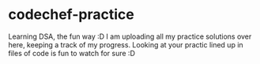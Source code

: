 # codechef-practice
Learning DSA, the fun way :D
I am uploading all my practice solutions over here, keeping a track of my progress.
Looking at your practic lined up in files of code is fun to watch for sure :D
